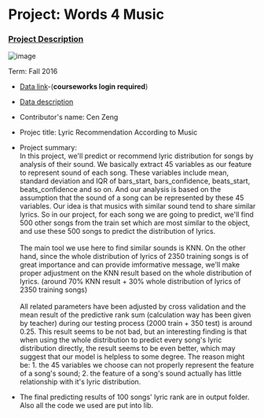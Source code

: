 # Project: Words 4 Music

### [Project Description](doc/Project4_desc.md)

![image](http://cdn.newsapi.com.au/image/v1/f7131c018870330120dbe4b73bb7695c?width=650)

Term: Fall 2016

+ [Data link](https://courseworks2.columbia.edu/courses/11849/files/folder/Project_Files?preview=763391)-(**courseworks login required**)
+ [Data description](doc/readme.html)
+ Contributor's name:
  Cen Zeng
+ Projec title: Lyric Recommendation According to Music
+ Project summary: <br />
  In this project, we'll predict or recommend lyric distribution for songs by analysis of their sound. We basically extract 45 variables as our feature to represent sound of each song. These variables include mean, standard deviation and IQR of bars_start, bars_confidence, beats_start, beats_confidence and so on. And our analysis is based on the assumption that the sound of a song can be represented by these 45 variables. Our idea is that musics with similar sound tend to share similar lyrics. So in our project, for each song we are going to predict, we'll find 500 other songs from the train set which are most similar to the object, and use these 500 songs to predict the distribution of lyrics. <br />
  <br />
  The main tool we use here to find similar sounds is KNN. On the other hand, since the whole distribution of lyrics of 2350 training songs is of great importance and can provide imformative message, we'll make proper adjustment on the KNN result based on the whole distribution of lyrics. (around 70% KNN result + 30% whole distribution of lyrics of 2350 training songs)<br />
  <br />
  All related parameters have been adjusted by cross validation and the mean result of the predictive rank sum (calculation way has been given by teacher) during our testing process (2000 train + 350 test) is around 0.25. This result seems to be not bad, but an interesting finding is that when using the whole distribution to predict every song's lyric distribution directly, the result seems to be even better, which may suggest that our model is helpless to some degree. The reason might be: 1. the 45 variables we choose can not properly represent the feature of a song's sound; 2. the feature of a song's sound actually has little relationship with it's lyric distribution.
  
	
+ The final predicting results of 100 songs' lyric rank are in output folder. Also all the code we used are put into lib.
